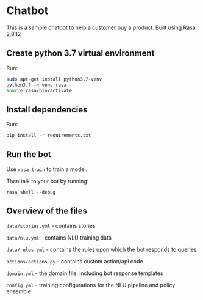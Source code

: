 # Chatbot

This is a sample chatbot to help a customer buy a product. Built using Rasa 2.8.12

## Create python 3.7 virtual environment

Run: 
```bash
sudo apt-get install python3.7-venv
python3.7 -m venv rasa
source rasa/bin/activate
``` 

## Install dependencies

Run:
```bash
pip install -r requirements.txt
```

## Run the bot

Use `rasa train` to train a model.

Then talk to your bot by running:
```
rasa shell --debug
```

## Overview of the files

`data/stories.yml` - contains stories

`data/nlu.yml` - contains NLU training data


`data/rules.yml` - contains the rules upon which the bot responds to queries

`actions/actions.py` - contains custom action/api code

`domain.yml` - the domain file, including bot response templates

`config.yml` - training configurations for the NLU pipeline and policy ensemble


